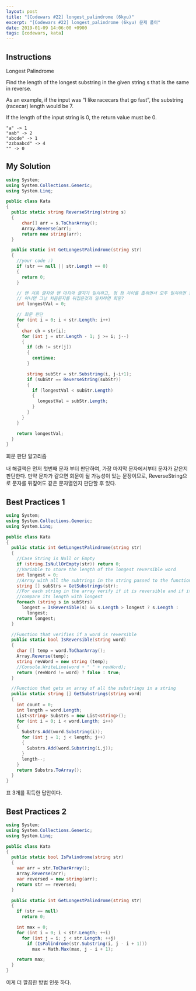 ```yaml
---
layout: post
title: "[Codewars #22] longest_palindrome (6kyu)"
excerpt: "[Codewars #22] longest_palindrome (6kyu) 문제 풀이"
date: 2019-01-09 14:06:00 +0900
tags: [codewars, kata]
---
```


## Instructions

Longest Palindrome

Find the length of the longest substring in the given string s that is the same in reverse.

As an example, if the input was “I like racecars that go fast”, the substring (racecar) length would be 7.

If the length of the input string is 0, the return value must be 0.

```
"a" -> 1
"aab" -> 2
"abcde" -> 1
"zzbaabcd" -> 4
"" -> 0
```

## My Solution

```csharp
using System;
using System.Collections.Generic;
using System.Linq;

public class Kata
{
  public static string ReverseString(string s)
  {
      char[] arr = s.ToCharArray();
      Array.Reverse(arr);
      return new string(arr);
  }

  public static int GetLongestPalindrome(string str)
  {
    //your code :)
    if (str == null || str.Length == 0)
    {
      return 0;
    }

    // 맨 처음 글자와 맨 마지막 글자가 일치하고, 점 점 차이를 좁히면서 모두 일치하면 회문이다?
    // 아니면 그냥 처음문자를 뒤집은것과 일치하면 회문?
    int longestVal = 0;

    // 회문 판단
    for (int i = 0; i < str.Length; i++)
    {
      char ch = str[i];
      for (int j = str.Length - 1; j >= i; j--)
      {
        if (ch != str[j])
        {
          continue;
        }

        string subStr = str.Substring(i, j-i+1);
        if (subStr == ReverseString(subStr))
        {
          if (longestVal < subStr.Length)
          {
            longestVal = subStr.Length;
          }
        }
      }
    }

    return longestVal;
  }
}
```

회문 판단 알고리즘

내 해결책은 먼저 첫번째 문자 부터 판단하여, 가장 마지막 문자에서부터 문자가 같은지 판단한다.
만약 문자가 같으면 회문이 될 가능성이 있는 문장이므로, ReverseString으로 문자를 뒤짚어도 같은 문자열인지 판단할 후 있다.

## Best Practices 1

```csharp
using System;
using System.Collections.Generic;
using System.Linq;

public class Kata
{
  public static int GetLongestPalindrome(string str)
  {
    //Case String is Null or Empty
    if (string.IsNullOrEmpty(str)) return 0;
    //Variable to store the length of the longest reversible word
    int longest = 0;
    //Array with all the subtrings in the string passed to the function
    string [] subStrs = GetSubstrings(str);
    //For each string in the array verify if it is reversible and if it is,
    //compare its length with longest
    foreach (string s in subStrs)
      longest = IsReversible(s) && s.Length > longest ? s.Length :
        longest;
    return longest;
  }

  //Function that verifies if a word is reversible
  public static bool IsReversible(string word)
  {
    char [] temp = word.ToCharArray();
    Array.Reverse(temp);
    string revWord = new string (temp);
    //Console.WriteLine(word + " " + revWord);
    return (revWord != word) ? false : true;
  }

  //Function that gets an array of all the substrings in a string
  public static string [] GetSubstrings(string word)
  {
    int count = 0;
    int length = word.Length;
    List<string> Substrs = new List<string>();
    for (int i = 0; i < word.Length; i++)
    {
      Substrs.Add(word.Substring(i));
      for (int j = 1; j < length; j++)
      {
        Substrs.Add(word.Substring(i,j));
      }
      length--;
    }
    return Substrs.ToArray();
  }
}
```

표 3개를 획득한 답안이다.

## Best Practices 2

```csharp
using System;
using System.Collections.Generic;
using System.Linq;

public class Kata
{
  public static bool IsPalindrome(string str)
  {
    var arr = str.ToCharArray();
    Array.Reverse(arr);
    var reversed = new string(arr);
    return str == reversed;
  }

  public static int GetLongestPalindrome(string str)
  {
    if (str == null)
      return 0;

    int max = 0;
    for (int i = 0; i < str.Length; ++i)
      for (int j = i; j < str.Length; ++j)
        if (IsPalindrome(str.Substring(i, j - i + 1)))
          max = Math.Max(max, j - i + 1);

    return max;
  }
}
```

이게 더 깔끔한 방법 인듯 하다.
